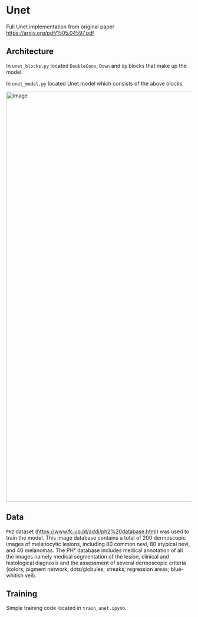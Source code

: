 # Unet

Full Unet implementation from original paper https://arxiv.org/pdf/1505.04597.pdf

## Architecture
In `unet_blocks.py` located `DoubleConv`, `Down` and `Up` blocks that make up the model. 

In `unet_model.py` located Unet model which consists of the above blocks.

<img width="1111" alt="image" src="https://github.com/EliseySoft/Unet/assets/81217562/8ffc6ad5-ac6e-481d-906b-4d5e470ddefb">


## Data
`PH2` dataset (https://www.fc.up.pt/addi/ph2%20database.html) was used to train the model. This image database contains a total of 200 dermoscopic images of melanocytic lesions, including 80 common nevi, 80 atypical nevi, and 40 melanomas. The PH² database includes medical annotation of all the images namely medical segmentation of the lesion, clinical and histological diagnosis and the assessment of several dermoscopic criteria (colors; pigment network; dots/globules; streaks; regression areas; blue-whitish veil).

## Training
Simple training code located in `train_unet.ipynb`. 
